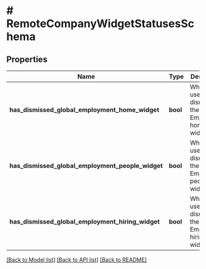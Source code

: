 # # RemoteCompanyWidgetStatusesSchema

## Properties

Name | Type | Description | Notes
------------ | ------------- | ------------- | -------------
**has_dismissed_global_employment_home_widget** | **bool** | Whether the user has dismissed the Global Employment home widget | [optional]
**has_dismissed_global_employment_people_widget** | **bool** | Whether the user has dismissed the Global Employment people widget | [optional]
**has_dismissed_global_employment_hiring_widget** | **bool** | Whether the user has dismissed the Global Employment hiring widget | [optional]

[[Back to Model list]](../../README.md#models) [[Back to API list]](../../README.md#endpoints) [[Back to README]](../../README.md)
